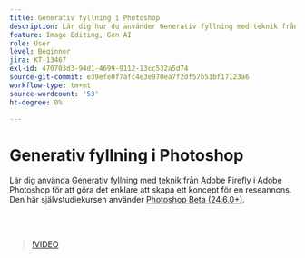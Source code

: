 ```yaml
---
title: Generativ fyllning i Photoshop
description: Lär dig hur du använder Generativ fyllning med teknik från Adobe Firefly
feature: Image Editing, Gen AI
role: User
level: Beginner
jira: KT-13467
exl-id: 470703d3-94d1-4699-9112-13cc532a5d74
source-git-commit: e39efe0f7afc4e3e970ea7f2df57b51bf17123a6
workflow-type: tm+mt
source-wordcount: '53'
ht-degree: 0%

---
```


# Generativ fyllning i Photoshop

Lär dig använda Generativ fyllning med teknik från Adobe Firefly i Adobe Photoshop för att göra det enklare att skapa ett koncept för en reseannons. Den här självstudiekursen använder [Photoshop Beta (24.6.0+)](https://helpx.adobe.com/x-productkb/global/creative-cloud-beta.html).

<br> 

>[!VIDEO](https://video.tv.adobe.com/v/3420537?quality=12&learn=on&hidetitle=true)
